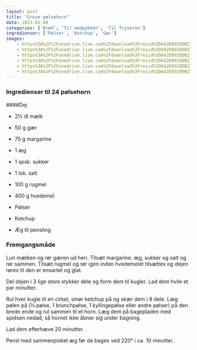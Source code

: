 ```yaml
---
layout: post
title: "Grove pølsehorn"
date: 2013-01-08
categories: ['Brød', 'Til madpakken', 'Til fryseren']
ingredienser: ['Pølser', 'Ketchup', 'Gær']
images:
    - https%3A%2F%2Fonedrive.live.com%2Fdownload%3Fresid%3D642D8920DB2784EE!169685
    - https%3A%2F%2Fonedrive.live.com%2Fdownload%3Fresid%3D642D8920DB2784EE!125808
    - https%3A%2F%2Fonedrive.live.com%2Fdownload%3Fresid%3D642D8920DB2784EE!125811
    - https%3A%2F%2Fonedrive.live.com%2Fdownload%3Fresid%3D642D8920DB2784EE!169684
    - https%3A%2F%2Fonedrive.live.com%2Fdownload%3Fresid%3D642D8920DB2784EE!125810
    - https%3A%2F%2Fonedrive.live.com%2Fdownload%3Fresid%3D642D8920DB2784EE!125806
---
```


### Ingredienser til 24 pølsehorn
####Dej
-   2½ dl mælk 
-   50 g gær 
-   75 g margarine 
-   1 æg 
-   1 spsk. sukker 
-   1 tsk. salt 
-   100 g rugmel 
-   400 g hvedemel

-   Pølser 
-   Ketchup
-   Æg til pensling

### Fremgangsmåde
Lun mælken og rør gæren ud heri. Tilsæt margarine, æg, sukker og salt og rør sammen. Tilsæt rugmel og rør igen inden hvedemelet tilsættes og dejen røres til den er ensartet og glat.

Del dejen i 3 lige store stykker dele og form dem til kugler. Lad dem hvile et par minutter.

Rul hver kugle til en cirkel, smør ketchup på og skær dem i 8 dele. Læg pølen på (½ pølse, 1 brunchpølse, 1 kyllingepølse eller andre pølser) på den brede ende og rul sammen til et horn. Læg dem på bagepladen med spidsen nedad, så hornet ikke åbner sig under bagning. 

Lad dem efterhæve 20 minutter.

Pensl med sammenpisket æg før de bages ved 220&deg; i ca. 10 minutter.
